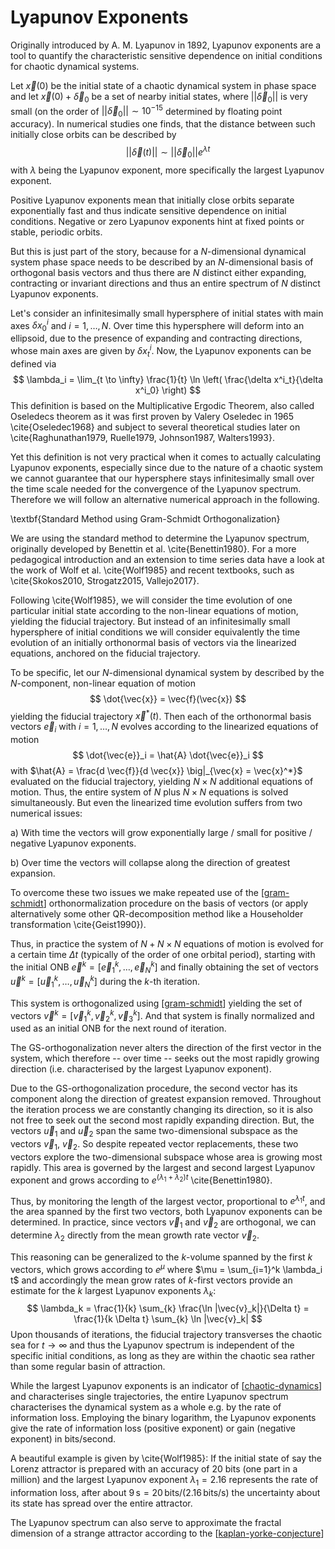 # Lyapunov Exponents

Originally introduced by A. M. Lyapunov in 1892, Lyapunov exponents are a tool to quantify the characteristic sensitive dependence on initial conditions for chaotic dynamical systems.

 Let $\vec{x}(0)$ be the initial state of a chaotic dynamical system in phase space and let $\vec{x}(0) + \vec{\delta}_0$ be a set of nearby initial states, where $||\vec{\delta}_0||$ is very small (on the order of $||\vec{\delta}_0|| \sim 10^{-15}$ determined by floating point accuracy). In numerical studies one finds, that the distance between such initially close orbits can be described by
$$
||\vec{\delta}(t)|| \sim ||\vec{\delta}_0|| e^{\lambda t}
$$
with $\lambda$ being the Lyapunov exponent, more specifically the largest Lyapunov exponent.

 Positive Lyapunov exponents mean that initially close orbits separate exponentially fast and thus indicate sensitive dependence on initial conditions. Negative or zero Lyapunov exponents hint at fixed points or stable, periodic orbits.

 But this is just part of the story, because for a $N$-dimensional dynamical system phase space needs to be described by an $N$-dimensional basis of orthogonal basis vectors and thus there are $N$ distinct either expanding, contracting or invariant directions and thus an entire spectrum of  $N$ distinct Lyapunov exponents.

 Let's consider an infinitesimally small hypersphere of initial states with main axes $\delta x^i_0$ and $i = 1, \dots, N$. Over time this hypersphere will deform into an ellipsoid, due to the presence of expanding and contracting directions, whose main axes are given by $\delta x^i_t$. Now, the Lyapunov exponents can be defined via
$$
\lambda_i = \lim_{t \to \infty} \frac{1}{t} \ln \left( \frac{\delta x^i_t}{\delta x^i_0} \right)
$$
This definition is based on the Multiplicative Ergodic Theorem, also called Oseledecs theorem as it was first proven by Valery Oseledec in 1965 \cite{Oseledec1968} and subject to several theoretical studies later on \cite{Raghunathan1979, Ruelle1979, Johnson1987, Walters1993}.

 Yet this definition is not very practical when it comes to actually calculating Lyapunov exponents, especially since due to the nature of a chaotic system we cannot guarantee that our hypersphere stays infinitesimally small over the time scale needed for the convergence of the Lyapunov spectrum. Therefore we will follow an alternative numerical approach in the following.


\textbf{Standard Method using Gram-Schmidt Orthogonalization}

We are using the standard method to determine the Lyapunov spectrum, originally developed by Benettin et al. \cite{Benettin1980}. For a more pedagogical introduction and an extension to time series data have a look at the work of Wolf et al. \cite{Wolf1985} and recent textbooks, such as \cite{Skokos2010, Strogatz2015, Vallejo2017}.

 Following \cite{Wolf1985}, we will consider the time evolution of one particular initial state according to the non-linear equations of motion, yielding the fiducial trajectory. But instead of an infinitesimally small hypersphere of initial conditions we will consider equivalently the time evolution of an initially orthonormal basis of vectors via the linearized equations, anchored on the fiducial trajectory.

 To be specific, let our $N$-dimensional dynamical system by described by the $N$-component, non-linear equation of motion
$$
\dot{\vec{x}} = \vec{f}(\vec{x})
$$
yielding the fiducial trajectory $\vec{x}^*(t)$. Then each of the orthonormal basis vectors $\vec{e}_i$ with $i = 1, \dots, N$ evolves according to the linearized equations of motion
$$
\dot{\vec{e}}_i = \hat{A} \dot{\vec{e}}_i
$$
with $\hat{A} = \frac{d \vec{f}}{d \vec{x}} \big|_{\vec{x} = \vec{x}^*}$ evaluated on the fiducial trajectory, yielding $N \times N$ additional equations of motion. Thus, the entire system of $N$ plus $N \times N$ equations is solved simultaneously. But even the linearized time evolution suffers from two numerical issues:

a) With time the vectors will grow exponentially large / small  for positive / negative Lyapunov exponents. 

b) Over time the vectors will collapse along the direction of greatest expansion. 

To overcome these two issues we make repeated use of the [[gram-schmidt]] orthonormalization procedure on the basis of vectors (or apply alternatively some other QR-decomposition method like a Householder transformation \cite{Geist1990}).

 Thus, in practice the system of $N + N \times N$ equations of motion is evolved for a certain time $\Delta t$ (typically of the order of one orbital period), starting with the initial ONB $\vec{e}^k = [\vec{e}^k_1, \dots, \vec{e}^k_N]$ and finally obtaining the set of vectors $\vec{u}^k = [\vec{u}^k_1, \dots, \vec{u}^k_N]$ during the $k$-th iteration.

 This system is orthogonalized using [[gram-schmidt]] yielding the set of vectors $\vec{v}^{k} = [\vec{v}^{k}_1, \vec{v}^{k}_2, \vec{v}^{k}_3]$. And that system is finally normalized and used as an initial ONB for the next round of iteration.

 The GS-orthogonalization never alters the direction of the first vector in the system, which therefore -- over time -- seeks out the most rapidly growing direction (i.e. characterised by the largest Lyapunov exponent).

 Due to the GS-orthogonalization procedure, the second vector has its component along the direction of greatest expansion removed. Throughout the iteration process we are constantly changing its direction, so it is also not free to seek out the second most rapidly expanding direction. But, the vectors $\vec{u}_1$ and $\vec{u}_2$ span the same two-dimensional subspace as the vectors $\vec{v}_1$, $\vec{v}_2$. So despite repeated vector replacements, these two vectors explore the two-dimensional subspace whose area is growing most rapidly. This area is governed by the largest and second largest Lyapunov exponent and grows according to $e^{(\lambda_1+\lambda_2) t}$ \cite{Benettin1980}.

 Thus, by monitoring the length of the largest vector, proportional to $e^{\lambda_1 t}$, and the area spanned by the first two vectors, both Lyapunov exponents can be determined. In practice, since vectors $\vec{v}_1$ and $\vec{v}_2$ are orthogonal, we can determine $\lambda_2$ directly from the mean growth rate vector $\vec{v}_2$.

 This reasoning can be generalized to the $k$-volume spanned by the first $k$ vectors, which grows according to $e^\mu$ where $\mu = \sum_{i=1}^k \lambda_i t$ and accordingly the mean grow rates of $k$-first vectors provide an estimate for the $k$ largest Lyapunov exponents $\lambda_k$:
$$
\lambda_k = \frac{1}{k} \sum_{k} \frac{\ln |\vec{v}_k|}{\Delta t}
= \frac{1}{k \Delta t} \sum_{k} \ln |\vec{v}_k|
$$
Upon thousands of iterations, the fiducial trajectory transverses the chaotic sea for $t \to \infty$ and thus the Lyapunov spectrum is independent of the specific initial conditions, as long as they are within the chaotic sea rather than some regular basin of attraction.

 While the largest Lyapunov exponents is an indicator of [[chaotic-dynamics]] and characterises single trajectories, the entire Lyapunov spectrum characterises the dynamical system as a whole e.g. by the rate of information loss. Employing the binary logarithm, the Lyapunov exponents give the rate of information loss (positive exponent) or gain (negative exponent) in bits/second.
 
A beautiful example is given by \cite{Wolf1985}: If the initial state of say the Lorenz attractor is prepared with an accuracy of 20 bits (one part in a million) and the largest Lyapunov exponent $\lambda_1 = 2.16$ represents the rate of information loss, after about $9 \, \mathrm{s} = 20 \, \mathrm{bits} /(2.16 \,\mathrm{bits}/\mathrm{s})$ the uncertainty about its state has spread over the entire attractor.

The Lyapunov spectrum can also serve to approximate the fractal dimension of a strange attractor according to the [[kaplan-yorke-conjecture]]

[//begin]: # "Autogenerated link references for markdown compatibility"
[gram-schmidt]: gram-schmidt "Gram Schmidt"
[chaotic-dynamics]: chaotic-dynamics "Chaotic Dynamics"
[kaplan-yorke-conjecture]: kaplan-yorke-conjecture "Kaplan Yorke Conjecture"
[//end]: # "Autogenerated link references"